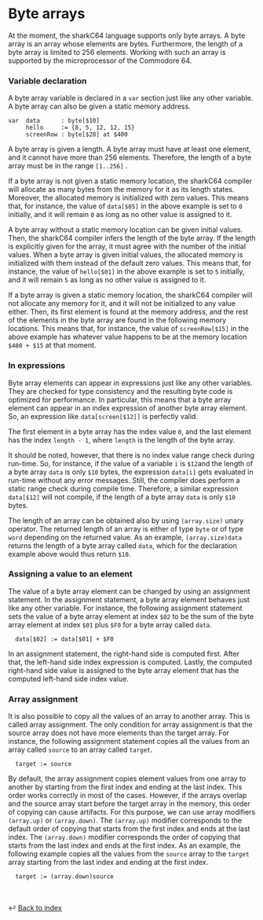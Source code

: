 # Byte arrays

At the moment, the sharkC64 language supports only byte arrays. A byte array is an array 
whose elements are bytes. Furthermore, the length of a byte array is limited 
to 256 elements. Working with such an array is supported by the microprocessor 
of the Commodore 64. 

### Variable declaration
A byte array variable is declared in a `var` section just like any other variable.
A byte array can also be given a static memory address.
```
var  data      : byte[$10]
     hello     := {8, 5, 12, 12, 15}
     screenRow : byte[$28] at $400 
```

A byte array is given a length. A byte array must have at least one element, and
it cannot have more than 256 elements. Therefore, the length of a byte array
must be in the range `[1..256]` .

If a byte array is not given a static memory location, the sharkC64 compiler will
allocate as many bytes from the memory for it as its length states.
Moreover, the allocated memory is initialized with zero values.
This means that, for instance, the value of `data[$05]` in the above example is 
set to `0` initially, and it will remain `0` as long as no other value is assigned to it.

A byte array without a static memory location can be given initial values. 
Then, the sharkC64 compiler infers the length of the byte array. 
If the length is explicitly given for the array, it must agree with the number of the initial values.
When a byte array is given initial values, the allocated memory is initialized
with them instead of the default zero values.
This means that, for instance, the value of `hello[$01]` in the above example is
set to `5` initially, and it will remain `5` as long as no other value is assigned to it.

If a byte array is given a static memory location, the sharkC64 compiler will
not allocate any memory for it, and it will not be initialized to any value either.
Then, its first element is found at the memory address, and the rest of the
elements in the byte array are found in the following memory locations.
This means that, for instance, the value of `screenRow[$15]` in the above example 
has whatever value happens to be at the memory location `$400 + $15` at that moment.


### In expressions

Byte array elements can appear in expressions just like any other variables.
They are checked for type consistency and the resulting byte code is optimized for 
performance. In particular, this means that a byte array element can appear in an
index expression of another byte array element. So, an expression like
`data[screen[$12]]` is perfectly valid.

The first element in a byte array has the index value `0`, and the last element 
has the index `length - 1`, where `length` is the length of the byte array.

It should be noted, however, that there is no index value range check during run-time.
So, for instance, if the value of a variable `i` is `$12`and the length of a byte array 
`data` is only `$10` bytes, the expression `data[i]` gets evaluated in run-time without
any error messages.  Still, the compiler does perform a static range check 
during compile time. Therefore, a similar expression `data[$12]` will not
compile, if the length of a byte array `data` is only `$10` bytes.

The length of an array can be obtained also by using `(array.size)` unary operator.
The returned length of an array is either of type `byte` or of type `word`
depending on the returned value. As an example, `(array.size)data` returns the
length of a byte array called `data`, which for the declaration example above would 
thus return `$10`.


### Assigning a value to an element

The value of a byte array element can be changed by using an assignment statement.
In the assignment statement, a byte array element behaves just like any other variable.
For instance, the following assignment statement sets the value of a byte array element
at index `$02` to be the sum of the byte array element at index `$01` plus `$F0` for 
a byte array called `data`.
```
  data[$02] := data[$01] + $F0 
```

In an assignment statement, the right-hand side is computed first. 
After that, the left-hand side index expression is computed.
Lastly, the computed right-hand side value is assigned to the byte array
element that has the computed left-hand side index value.


### Array assignment

It is also possible to copy all the values of an array to another array. 
This is called array assignment. The only condition for array assignment is that the
source array does not have more elements than the target array.
For instance, the following assignment statement copies all the values from
an array called `source` to an array called `target`.
```
  target := source 
```

By default, the array assignment copies element values from one array to another 
by starting from the first index and ending at the last index. This order works
correctly in most of the cases. However, if the arrays overlap and the source array
start before the target array in the memory, this order of copying can cause artifacts. 
For this purpose, we can use array modifiers `(array.up)` or `(array.down)`. 
The `(array.up)` modifier corresponds to the default order of copying that
starts from the first index and ends at the last index.
The `(array.down)` modifier corresponds the order of copying that
starts from the last index and ends at the first index.
As an example, the following example copies all the values from the `source` array to 
the `target` array starting from the last index and ending at the first index.
```
  target := (array.down)source 
```

<br /><br />
:leftwards_arrow_with_hook: [Back to index](../../index.md)